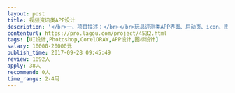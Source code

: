 ```yaml
---                
layout: post       
title: 视频资讯类APP设计           
description: '</br>一、项目描述：</br></br>玩具评测类APP界面、启动页、icon、图标设计</br></br>二、主要功能点：</br></br>资讯文章、分类搜索、玩具详情页（包含：视频播放、图片展示、雷达图数据分析）、社区（类似兴趣部落）、动态（类似网易云音乐动态）、个人中心（包含：个人信息设置、积分展示、积分商城、地址管理、我的关注、我的粉丝、我的收藏）</br></br>三、可参考产品：</br></br>淘票票、猫眼电影</br></br>四、人员要求：</br></br>1、有相关APP设计经验并有上线作品。</br>'     
contenturl: https://pro.lagou.com/project/4532.html      
tags: [UI设计,Photoshop,CorelDRAW,APP设计,图标设计]            
salary: 10000-20000元          
publish_time: 2017-09-28 09:45:49         
review: 1892人                   
apply: 38人                   
recommend: 0人                   
time_range: 2-4周              
---                 
```

